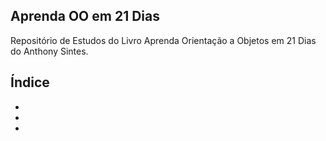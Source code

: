 ## Aprenda OO em 21 Dias
Repositório de Estudos do Livro Aprenda Orientação a Objetos em 21 Dias do Anthony Sintes.

## Índice
* []()
* []()
* []()
